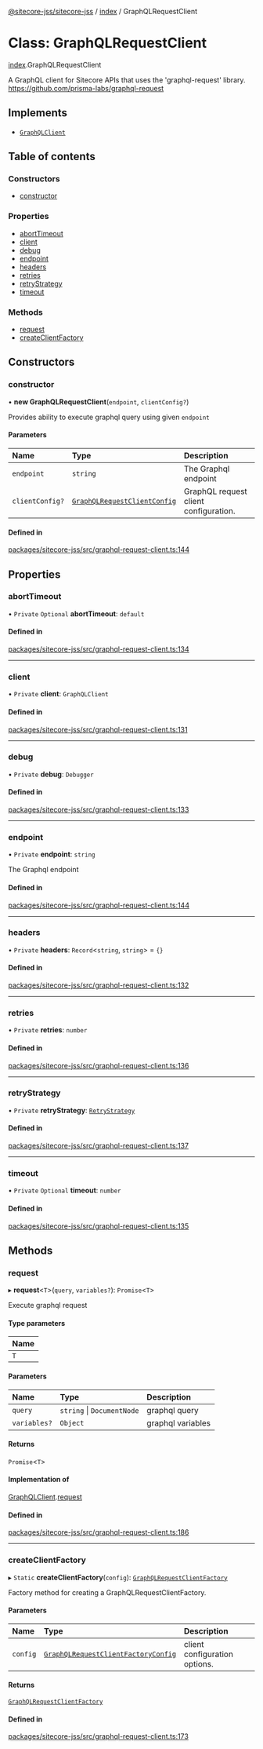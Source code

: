 [@sitecore-jss/sitecore-jss](../README.md) / [index](../modules/index.md) / GraphQLRequestClient

# Class: GraphQLRequestClient

[index](../modules/index.md).GraphQLRequestClient

A GraphQL client for Sitecore APIs that uses the 'graphql-request' library.
https://github.com/prisma-labs/graphql-request

## Implements

- [`GraphQLClient`](../interfaces/index.GraphQLClient.md)

## Table of contents

### Constructors

- [constructor](index.GraphQLRequestClient.md#constructor)

### Properties

- [abortTimeout](index.GraphQLRequestClient.md#aborttimeout)
- [client](index.GraphQLRequestClient.md#client)
- [debug](index.GraphQLRequestClient.md#debug)
- [endpoint](index.GraphQLRequestClient.md#endpoint)
- [headers](index.GraphQLRequestClient.md#headers)
- [retries](index.GraphQLRequestClient.md#retries)
- [retryStrategy](index.GraphQLRequestClient.md#retrystrategy)
- [timeout](index.GraphQLRequestClient.md#timeout)

### Methods

- [request](index.GraphQLRequestClient.md#request)
- [createClientFactory](index.GraphQLRequestClient.md#createclientfactory)

## Constructors

### constructor

• **new GraphQLRequestClient**(`endpoint`, `clientConfig?`)

Provides ability to execute graphql query using given `endpoint`

#### Parameters

| Name | Type | Description |
| :------ | :------ | :------ |
| `endpoint` | `string` | The Graphql endpoint |
| `clientConfig?` | [`GraphQLRequestClientConfig`](../modules/index.md#graphqlrequestclientconfig) | GraphQL request client configuration. |

#### Defined in

[packages/sitecore-jss/src/graphql-request-client.ts:144](https://github.com/Sitecore/jss/blob/93e2925da/packages/sitecore-jss/src/graphql-request-client.ts#L144)

## Properties

### abortTimeout

• `Private` `Optional` **abortTimeout**: `default`

#### Defined in

[packages/sitecore-jss/src/graphql-request-client.ts:134](https://github.com/Sitecore/jss/blob/93e2925da/packages/sitecore-jss/src/graphql-request-client.ts#L134)

___

### client

• `Private` **client**: `GraphQLClient`

#### Defined in

[packages/sitecore-jss/src/graphql-request-client.ts:131](https://github.com/Sitecore/jss/blob/93e2925da/packages/sitecore-jss/src/graphql-request-client.ts#L131)

___

### debug

• `Private` **debug**: `Debugger`

#### Defined in

[packages/sitecore-jss/src/graphql-request-client.ts:133](https://github.com/Sitecore/jss/blob/93e2925da/packages/sitecore-jss/src/graphql-request-client.ts#L133)

___

### endpoint

• `Private` **endpoint**: `string`

The Graphql endpoint

#### Defined in

[packages/sitecore-jss/src/graphql-request-client.ts:144](https://github.com/Sitecore/jss/blob/93e2925da/packages/sitecore-jss/src/graphql-request-client.ts#L144)

___

### headers

• `Private` **headers**: `Record`\<`string`, `string`\> = `{}`

#### Defined in

[packages/sitecore-jss/src/graphql-request-client.ts:132](https://github.com/Sitecore/jss/blob/93e2925da/packages/sitecore-jss/src/graphql-request-client.ts#L132)

___

### retries

• `Private` **retries**: `number`

#### Defined in

[packages/sitecore-jss/src/graphql-request-client.ts:136](https://github.com/Sitecore/jss/blob/93e2925da/packages/sitecore-jss/src/graphql-request-client.ts#L136)

___

### retryStrategy

• `Private` **retryStrategy**: [`RetryStrategy`](../interfaces/index.RetryStrategy.md)

#### Defined in

[packages/sitecore-jss/src/graphql-request-client.ts:137](https://github.com/Sitecore/jss/blob/93e2925da/packages/sitecore-jss/src/graphql-request-client.ts#L137)

___

### timeout

• `Private` `Optional` **timeout**: `number`

#### Defined in

[packages/sitecore-jss/src/graphql-request-client.ts:135](https://github.com/Sitecore/jss/blob/93e2925da/packages/sitecore-jss/src/graphql-request-client.ts#L135)

## Methods

### request

▸ **request**\<`T`\>(`query`, `variables?`): `Promise`\<`T`\>

Execute graphql request

#### Type parameters

| Name |
| :------ |
| `T` |

#### Parameters

| Name | Type | Description |
| :------ | :------ | :------ |
| `query` | `string` \| `DocumentNode` | graphql query |
| `variables?` | `Object` | graphql variables |

#### Returns

`Promise`\<`T`\>

#### Implementation of

[GraphQLClient](../interfaces/index.GraphQLClient.md).[request](../interfaces/index.GraphQLClient.md#request)

#### Defined in

[packages/sitecore-jss/src/graphql-request-client.ts:186](https://github.com/Sitecore/jss/blob/93e2925da/packages/sitecore-jss/src/graphql-request-client.ts#L186)

___

### createClientFactory

▸ `Static` **createClientFactory**(`config`): [`GraphQLRequestClientFactory`](../modules/index.md#graphqlrequestclientfactory)

Factory method for creating a GraphQLRequestClientFactory.

#### Parameters

| Name | Type | Description |
| :------ | :------ | :------ |
| `config` | [`GraphQLRequestClientFactoryConfig`](../modules/index.md#graphqlrequestclientfactoryconfig) | client configuration options. |

#### Returns

[`GraphQLRequestClientFactory`](../modules/index.md#graphqlrequestclientfactory)

#### Defined in

[packages/sitecore-jss/src/graphql-request-client.ts:173](https://github.com/Sitecore/jss/blob/93e2925da/packages/sitecore-jss/src/graphql-request-client.ts#L173)
